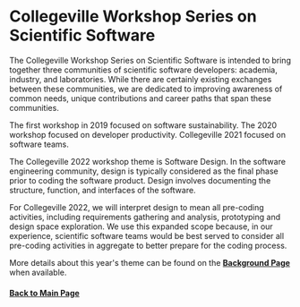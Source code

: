 # Collegeville Workshop Series on Scientific Software

The Collegeville Workshop Series on Scientific Software is intended to bring together three communities of scientific software developers: academia, industry, and laboratories.  While there are certainly existing exchanges between these communities, we are dedicated to improving awareness of common needs, unique contributions and career paths that span these communities.

The first workshop in 2019 focused on software sustainability.  The 2020 workshop focused on developer productivity.  Collegeville 2021 focused on software teams.

The Collegeville 2022 workshop theme is Software Design. In the software engineering community, design is typically considered as the final phase prior to coding the software product. Design involves documenting the structure, function, and interfaces of the software.  

For Collegeville 2022, we will interpret design to mean all pre-coding activities, including requirements gathering and analysis, prototyping and design space exploration.  We use this expanded scope because, in our experience, scientific software teams would be best served to consider all pre-coding activities in aggregate to better prepare for the coding process.

More details about this year's theme can be found on the [**Background Page**](Background.md) when available.

#### [Back to Main Page](index.md)